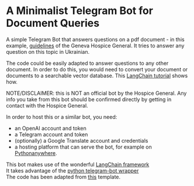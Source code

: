 # A Minimalist Telegram Bot for Document Queries

A simple Telegram Bot that answers questions on  a pdf document - in this example, [guidelines](https://www.hospicegeneral.ch/sites/default/files/Directives_version_validee_DSE.pdf) of the Geneva Hospice General. It tries to answer any question on this topic in Ukrainian.  

The code could be easily adapted to answer questions to any other document. In order to do this, you would need to convert your document or documents to a searchable vector database. This [LangChain tutorial](https://python.langchain.com/en/latest/modules/indexes/vectorstores/examples/chroma.html) shows how. 

NOTE/DISCLAIMER: this is NOT an official bot by the Hospice General. Any info you take from this bot should be confirmed directly by getting in contact with the Hospice General. 

In order to host this or a similar bot, you need:
- an OpenAI account and token
- a Telegram account and token
- (optionally) a Google Translate account and credentials
- a hosting platform that can serve the bot, for example on [Pythonanywhere](https:www.pythonanywhere.com).

This bot makes use of the wonderful  [LangChain framework](https://python.langchain.com/en/latest/index.html)   
It takes advantage of the [python telegram-bot wrapper](https://github.com/python-telegram-bot/python-telegram-bot)   
The code has been adapted from [this](https://github.com/python-telegram-bot/python-telegram-bot/blob/master/examples/echobot.py) template.





